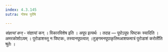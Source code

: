 ```yaml
---
index: 4.3.145
sutra: गोश्च पुरीषे

---
```

_संज्ञायां कन्_ - संज्ञायां कन् । विकारविशेष इति । अपूप इत्यर्थः । तदाह — पूपोऽपूपः पिष्टकः स्यादिति । अमरकोशोऽयम् । पुरोडाशस्तु न पिष्टकः, तस्यानपूपत्वात् ।तुङ्गमनपूपाकृतिमआशफमात्रं पुरोडाशं करोती॑ति श्रुतेः । 